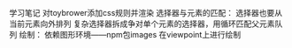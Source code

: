 学习笔记
对toybrower添加css规则并渲染
选择器与元素的匹配：
选择器也要从当前元素向外排列
复杂选择器拆成争对单个元素的选择器，用循环匹配父元素队列
绘制：
依赖图形环境——npm包images
在viewpoint上进行绘制
